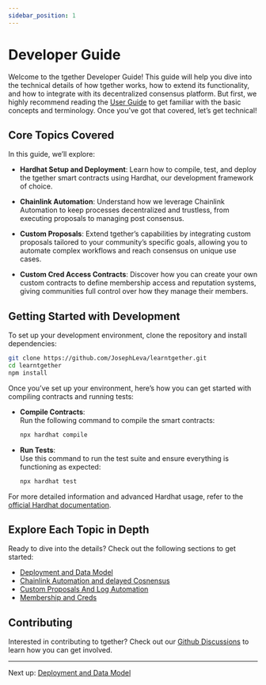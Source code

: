 ```yaml
---
sidebar_position: 1
---
```


# Developer Guide

Welcome to the tgether Developer Guide! This guide will help you dive into the technical details of how tgether works, how to extend its functionality, and how to integrate with its decentralized consensus platform. But first, we highly recommend reading the [User Guide](../User-Guide/getting-started) to get familiar with the basic concepts and terminology. Once you’ve got that covered, let’s get technical!

## Core Topics Covered

In this guide, we’ll explore:

- **Hardhat Setup and Deployment**: Learn how to compile, test, and deploy the tgether smart contracts using Hardhat, our development framework of choice.

- **Chainlink Automation**: Understand how we leverage Chainlink Automation to keep processes decentralized and trustless, from executing proposals to managing post consensus.

- **Custom Proposals**: Extend tgether’s capabilities by integrating custom proposals tailored to your community’s specific goals, allowing you to automate complex workflows and reach consensus on unique use cases.

- **Custom Cred Access Contracts**: Discover how you can create your own custom contracts to define membership access and reputation systems, giving communities full control over how they manage their members.

## Getting Started with Development

To set up your development environment, clone the repository and install dependencies:

```bash
git clone https://github.com/JosephLeva/learntgether.git
cd learntgether
npm install
```

Once you’ve set up your environment, here’s how you can get started with compiling contracts and running tests:

- **Compile Contracts**:  
  Run the following command to compile the smart contracts:

  ```bash
  npx hardhat compile
  ```

- **Run Tests**:  
  Use this command to run the test suite and ensure everything is functioning as expected:

  ```bash
  npx hardhat test
  ```

For more detailed information and advanced Hardhat usage, refer to the [official Hardhat documentation](https://hardhat.org/docs).

## Explore Each Topic in Depth

Ready to dive into the details? Check out the following sections to get started:

- [Deployment and Data Model](./deployment-and-data-model)
- [Chainlink Automation and delayed Cosnensus](./chainlink-automation)
- [Custom Proposals And Log Automation](./Custom-Proposals-and-Log-Automation)
- [Membership and Creds](./membership-and-creds.md)

## Contributing

Interested in contributing to tgether? Check out our [Github Discussions](https://github.com/JosephLeva/learntgether/discussions/) to learn how you can get involved.

---

Next up: [Deployment and Data Model](./deployment-and-data-model)
